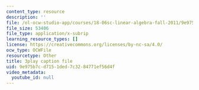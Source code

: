 ```yaml
---
content_type: resource
description: ''
file: /ol-ocw-studio-app/courses/18-06sc-linear-algebra-fall-2011/9e975b7cd7151ded7c3284771ef56d4f_TSdXJw83kyA.srt
file_size: 53406
file_type: application/x-subrip
learning_resource_types: []
license: https://creativecommons.org/licenses/by-nc-sa/4.0/
ocw_type: OCWFile
resourcetype: Other
title: 3play caption file
uid: 9e975b7c-d715-1ded-7c32-84771ef56d4f
video_metadata:
  youtube_id: null
---
```

